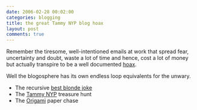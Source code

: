 ```yaml
---
date: 2006-02-28 00:02:00
categories: blogging
title: the great Tammy NYP blog hoax
layout: post
comments: true
---
```

Remember the tiresome, well-intentioned emails at work that spread fear,
uncertainty and doubt, waste a lot of time and hence, cost a lot of
money but actually transpire to be a well documented
[hoax](http://securityresponse.symantec.com/avcenter/venc/data/olympic.torch.hoax.html).

Well the blogosphere has its own endless loop equivalents for the
unwary.

-   The recursive [best blonde joke](http://scobleizer.wordpress.com/2006/01/18/the-best-blonde-joke)
-   The [Tammy NYP](http://kevinhenrikson.com/2006/02/26/best-of-tammy-nyp/)
    treasure hunt
-   The
    [Origami](http://blog.seattlepi.nwsource.com/microsoft/archives/101700.asp?source=rss)
    paper chase

